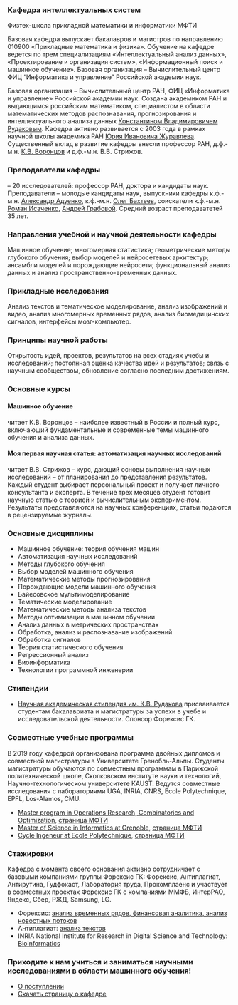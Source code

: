 ### Кафедра интеллектуальных систем 
Физтех-школа прикладной математики и информатики МФТИ

Базовая кафедра выпускает бакалавров и магистров по направлению 010900 «Прикладные математика и физика». Обучение на кафедре ведется по трем специализациям «Интеллектуальный анализ данных», «Проектирование и организация систем», «Информационный поиск и машинное обучение». Базовая организация – Вычислительный центр ФИЦ “Информатика и управление” Российской академии наук.

Базовая организация – Вычислительный центр РАН, ФИЦ «Информатика и управление» Российской академии наук. Создана академиком РАН и выдающимся российским математиком, специалистом в области математических методов распознавания, прогнозирования и интеллектуального анализа данных [Константином Владимировичем Рудаковым](https://ru.wikipedia.org/wiki/%D0%A0%D1%83%D0%B4%D0%B0%D0%BA%D0%BE%D0%B2,_%D0%9A%D0%BE%D0%BD%D1%81%D1%82%D0%B0%D0%BD%D1%82%D0%B8%D0%BD_%D0%92%D0%BB%D0%B0%D0%B4%D0%B8%D0%BC%D0%B8%D1%80%D0%BE%D0%B2%D0%B8%D1%87). Кафедра активно развивается с 2003 года в рамках научной школы академика РАН [Юрия Ивановича Журавлева](https://ru.wikipedia.org/wiki/%D0%96%D1%83%D1%80%D0%B0%D0%B2%D0%BB%D1%91%D0%B2,_%D0%AE%D1%80%D0%B8%D0%B9_%D0%98%D0%B2%D0%B0%D0%BD%D0%BE%D0%B2%D0%B8%D1%87_(%D0%BC%D0%B0%D1%82%D0%B5%D0%BC%D0%B0%D1%82%D0%B8%D0%BA)). Существенный вклад в развитие кафедры внесли профессор РАН, д.ф.-м.н. [К.В. Воронцов](https://ru.wikipedia.org/wiki/%D0%92%D0%BE%D1%80%D0%BE%D0%BD%D1%86%D0%BE%D0%B2,_%D0%9A%D0%BE%D0%BD%D1%81%D1%82%D0%B0%D0%BD%D1%82%D0%B8%D0%BD_%D0%92%D1%8F%D1%87%D0%B5%D1%81%D0%BB%D0%B0%D0%B2%D0%BE%D0%B2%D0%B8%D1%87) и д.ф.-м.н. В.В. Стрижов.

### Преподаватели кафедры 
– 20 исследователей: профессор РАН, доктора и кандидаты наук. Преподаватели – молодые кандидаты наук, выпускники кафедры к.ф.-м.н. [Александр Адуенко](https://intelligent-systems-phystech.github.io/ru/people/aduenko_aa/index.html),  к.ф.-м.н. [Олег Бахтеев](https://intelligent-systems-phystech.github.io/ru/people/bakhteev_oy/index.html), соискатели к.ф.-м.н. [Роман Исаченко](https://intelligent-systems-phystech.github.io/ru/people/isachenko_rv/index.html), [Андрей Грабовой](https://intelligent-systems-phystech.github.io/ru/people/grabovoy_av/index.html). Средний возраст преподаватетей 35 лет.

### Направления учебной и научной деятельности кафедры
Машинное обучение; многомерная статистика; геометрические методы глубокого обучения; выбор моделей и нейросетевых архитектур; ансамбли моделей и порождающие нейросети; функциональный анализ данных и анализ пространственно-временных данных.

### Прикладные исследования
Анализ текстов и тематическое моделирование, анализ изображений и видео, анализ многомерных временных рядов, анализ биомедицинских сигналов, интерфейсы мозг-компьютер.

### Принципы научной работы
Открытость идей, проектов, результатов на всех стадиях учебы и исследований; постоянная оценка качества идей и результатов; связь с научным сообществом, обновление согласно последним достижениям.

### Основные курсы
#### Машинное обучение
читает К.В. Воронцов – наиболее известный в России и полный курс, включающий фундаментальные и современные темы машинного обучения и анализа данных.
#### Моя первая научная статья: автоматизация научных исследований
читает В.В. Стрижов – курс, дающий основы выполнения научных исследований – от планирования до представления результатов. Каждый студент выбирает персональный проект и получает личного консультанта и эксперта. В течение трех месяцев студент готовит научную статью с теорией и вычислительным экспериментом. Результаты представляются на научных конференциях, статьи подаются в рецензируемые журналы.

### Основные дисциплины
- Машинное обучение: теория обучения машин
- Автоматизация научных исследований
- Методы глубокого обучения
- Выбор моделей машинного обучения
- Математические методы прогнозирования
- Порождающие модели машинного обучения
- Байесовское мультимоделирование
- Тематические моделирование
- Математические методы анализа текстов
- Методы оптимизации в машинном обучении
- Анализ данных в метрических пространствах
- Обработка, анализ и распознавание изображений
- Обработка сигналов
- Теория статистического обучения
- Регрессионный анализ
- Биоинформатика
- Технологии программной инженерии

### Стипендии
- [Научная академическая стипендия им. К.В. Рудакова](https://github.com/Intelligent-Systems-Phystech/intelligent-systems-phystech.github.io/raw/master/images/Stipendia_im_Rudakova.pdf) присваивается студентам бакалавриата и магистратуры за успехи в учебе и исследовательской деятельности. Спонсор Форексис ГК.

### Совместные учебные программы
В 2019 году кафедрой организована программа двойных дипломов и совместной магистратуры в Университете Гренобль-Альпы. Студенты магистратуры обучаются по совместным программам в Парижской политехнической школе, Сколковском институте науки и технологий, Научно-технологическом университете KAUST. Ведутся совместные исследования с лабораториями UGA, INRIA, CNRS, Ecole Polytechnique, EPFL, Los-Alamos, CMU.
- [Master program in Operations Research, Combinatorics and Optimization](https://master-informatique.univ-grenoble-alpes.fr/main-menu/academic-program/operations-research-combinatorics-optimisation/operations-research-combinatorics-optimisation-79396.kjsp?RH=1467388092289), [страница МФТИ](https://mipt.ru/education/joint_programs/ecolepolytech/)
- [Master of Science in Informatics at Grenoble](https://master-informatique.univ-grenoble-alpes.fr/main-menu/academic-program/master-of-science-mosig/), [страница МФТИ](https://mipt.ru/education/joint_programs/grenoble.php)
- [Cycle Ingeneur at Ecole Polytechnique](https://www.polytechnique.edu/admission-cycle-ingenieur/en), [страница МФТИ](https://mipt.ru/education/joint_programs/grenoble.php)

### Стажировки
Кафедра с момента своего основания активно сотрудничает с базовыми компаниями группы Форексис ГК: Форексис, Антиплагиат, Антирутина, Гудфокаст, Лаборатория труда, Прокомплаенс и участвует в совместных проектах Форексис ГК с компаниями ММФБ, ИнтерРАО, Яндекс, Сбер, РЖД, Samsung, LG.
- Форексис: [анализ временных рядов, финансовая аналитика, анализ новостных потоков](https://github.com/Intelligent-Systems-Phystech/intelligent-systems-phystech.github.io/raw/master/images/Forecsys_Intern.pdf) 
- Антиплагиат: [анализ текстов](https://www.antiplagiat.ru/)
- INRIA National Institute for Research in Digital Science and Technology: [Bioinformatics](https://team.inria.fr/nano-d/job-openings/)

### Приходите к нам учиться и заниматься научными исследованиями в области машинного обучения!
- [О поступлении](https://intelligent-systems-phystech.github.io/ru/applicants/)
- [Скачать страницу о кафедре](https://github.com/Intelligent-Systems-Phystech/intelligent-systems-phystech.github.io/raw/master/images/Intelligent_Systems_MIPT.pdf)
